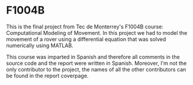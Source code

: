 # F1004B
This is the final project from Tec de Monterrey's F1004B course: Computational Modeling of Movement. In this project we had to model the movement of a rover using a differential equation that was solved numerically using MATLAB.

This course was imparted in Spanish and therefore all comments in the source code and the report were written in Spanish. Moreover, I'm not the only contributor to the project, the names of all the other contributors can be found in the report coverpage.
